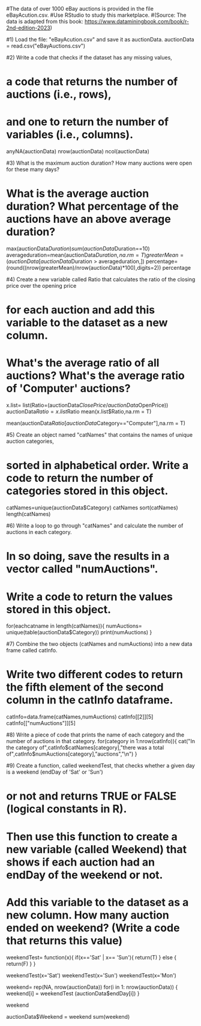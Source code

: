 #The data of over 1000 eBay auctions is provided in the file eBayAcution.csv. 
#Use RStudio to study this marketplace. 
#(Source: The data is adapted from this book: https://www.dataminingbook.com/book/r-2nd-edition-2023)

#1) Load the file: "eBayAcution.csv" and save it as auctionData.
auctionData = read.csv("eBayAuctions.csv")


#2) Write a code that checks if the dataset has any missing values, 
#   a code that returns the number of auctions (i.e., rows), 
#   and one to return the number of variables (i.e., columns).
anyNA(auctionData)
nrow(auctionData)
ncol(auctionData)

#3) What is the maximum auction duration? How many auctions were open for these many days? 
#   What is the average auction duration? What percentage of the auctions have an above average duration?
max(auctionData$Duration)
sum(auctionData$Duration==10)
averageduration=mean(auctionData$Duration,na.rm = T)
greaterMean= (auctionData[auctionData$Duration > averageduration,])
percentage= (round((nrow(greaterMean)/nrow(auctionData)*100),digits=2))
percentage


#4) Create a new variable called Ratio that calculates the ratio of the closing price over the opening price 
#   for each auction and add this variable to the dataset as a new column. 
#   What's the average ratio of all auctions? What's the average ratio of 'Computer' auctions?

x.list= list(Ratio=(auctionData$ClosePrice/auctionData$OpenPrice))
auctionData$Ratio=x.list$Ratio
mean(x.list$Ratio,na.rm = T)

mean(auctionData$Ratio[auctionData$Category=="Computer"],na.rm = T)

#5) Create an object named "catNames" that contains the names of unique auction categories, 
#   sorted in alphabetical order. Write a code to return the number of categories stored in this object.
catNames=unique(auctionData$Category)
catNames
sort(catNames)
length(catNames)


#6) Write a loop to go through "catNames" and calculate the number of auctions in each category. 
#   In so doing, save the results in a vector called "numAuctions". 
#   Write a code to return the values stored in this object.

for(eachcatname in length(catNames)){
  numAuctions= unique(table(auctionData$Category))
  print(numAuctions)
}


#7) Combine the two objects (catNames and numAuctions) into a new data frame called catInfo. 
# Write two different codes to return the fifth element of the second column in the catInfo dataframe.
catInfo=data.frame(catNames,numAuctions)
catInfo[[2]][5]
catInfo[["numAuctions"]][5]


#8) Write a piece of code that prints the name of each category and the number of auctions in that category.
for(category in 1:nrow(catInfo)){
  cat("In the category of",catInfo$catNames[category],"there was a total of",catInfo$numAuctions[category],"auctions","\n")
}

#9) Create a function, called weekendTest, that checks whether a given day is a weekend (endDay of 'Sat' or 'Sun') 
#   or not and returns TRUE or FALSE (logical constants in R).
#   Then use this function to create a new variable (called Weekend) that shows if each auction had an endDay of the weekend or not. 
#   Add this variable to the dataset as a new column. How many auction ended on weekend? (Write a code that returns this value)

weekendTest= function(x){
  if(x=='Sat' | x== 'Sun'){
    return(T)
  } else {
    return(F)
  }
}

weekendTest(x='Sat')
weekendTest(x='Sun')
weekendTest(x='Mon')


weekend= rep(NA, nrow(auctionData))
for(i in 1: nrow(auctionData)) {
  weekend[i] = weekendTest (auctionData$endDay[i])
}

weekend

auctionData$Weekend = weekend 
sum(weekend)
